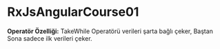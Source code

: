 # RxJsAngularCourse01

**Operatör Özelliği:** TakeWhile Operatörü verileri şarta bağlı çeker, Baştan Sona sadece ilk verileri çeker.
